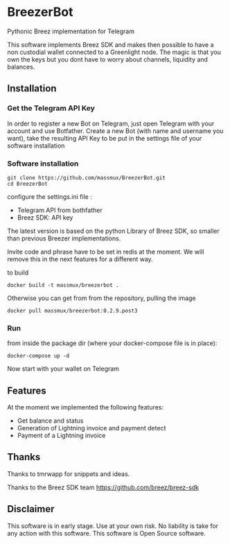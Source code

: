 # BreezerBot

Pythonic Breez implementation for Telegram

This software implements Breez SDK and makes then possible to have a non custodial wallet connected to a Greenlight node. The magic is that you own the keys but you dont have to worry about channels, liquidity and balances.

## Installation

### Get the Telegram API Key

In order to register a new Bot on Telegram, just open Telegram with your account and use Botfather. Create a new Bot (with name and username you want), take the resulting API Key to be put in the settings file of your software installation

### Software installation

```
git clone https://github.com/massmux/BreezerBot.git
cd BreezerBot
```

configure the settings.ini file :

- Telegram API from bothfather
- Breez SDK: API key

The latest version is based on the python Library of Breez SDK, so smaller than previous Breezer implementations.

Invite code and phrase have to be set in redis at the moment. We will remove this in the next features for a different way.

to build
```
docker build -t massmux/breezerbot .
```

Otherwise you can get from from the repository, pulling the image

```
docker pull massmux/breezerbot:0.2.9.post3
```

### Run

from inside the package dir (where your docker-compose file is in place):

```
docker-compose up -d
```

Now start with your wallet on Telegram

## Features

At the moment we implemented the following features:

- Get balance and status
- Generation of Lightning invoice and payment detect
- Payment of a Lightning invoice

## Thanks

Thanks to tmrwapp for snippets and ideas.

Thanks to the Breez SDK team https://github.com/breez/breez-sdk

## Disclaimer

This software is in early stage. Use at your own risk. No liability is take for any action with this software. This software is Open Source software.
